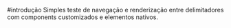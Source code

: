 #introdução
  Simples teste de navegação e renderização entre delimitadores com components customizados e elementos nativos.

